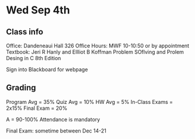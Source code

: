 # Wed Sep 4th

## Class info

Office: Dandeneaui Hall 326
Office Hours: MWF 10-10:50 or by appointment
Textbook: Jeri R Hanly and Ellliot B Koffman Problem SOflving and Prolem Desing in C 8th Edition

Sign into Blackboard for webpage

## Grading

Program Avg = 35%
Quiz Avg = 10%
HW Avg = 5%
In-Class Exams = 2x15%
Final Exam = 20%

A = 90-100%
Attendance is mandatory

Final Exam: sometime between Dec 14-21
